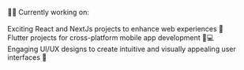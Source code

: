 👩‍💻 Currently working on:<br><br>Exciting React and NextJs projects to enhance web experiences 🚀<br>Flutter projects for cross-platform mobile app development 📱💻<br>Engaging UI/UX designs to create intuitive and visually appealing user interfaces 🎨<br> <br><br>
